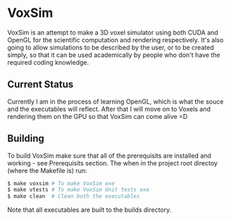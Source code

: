 # VoxSim
VoxSim is an attempt to make a 3D voxel simulator using both CUDA and OpenGL for the scientific computation and rendering respectively. It's also going to allow simulations to be described by the user, or to be created simply, so that it can be used academically by people who don't have the required coding knowledge.

## Current Status
Currently I am in the process of learning OpenGL, which is what the souce and the executables will reflect. After that I will move on to Voxels and rendering them on the GPU so that VoxSim can come alive =D

## Building
To build VoxSim make sure that all of the prerequisits are installed and working - see Prerequisits section. The when in the project root directoy (where the Makefile is) run:
```python
$ make voxsim # To make VoxSim exe
$ make vtests # To make VoxSim Unit tests exe
$ make clean  # Clean both the executables
```

Note that all executables are built to the builds directory.


